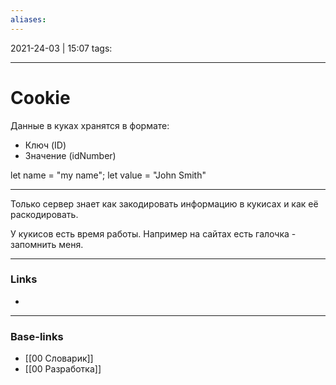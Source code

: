 ```yaml
---
aliases:
---
```

2021-24-03 | 15:07
tags: 
___

# Cookie

Данные в куках хранятся в формате:
- Ключ (ID)
- Значение (idNumber)

let name = "my name";
let value = "John Smith"

---

Только сервер знает как закодировать информацию в кукисах и как её раскодировать.

У кукисов есть время работы. Например на сайтах есть галочка - запомнить меня.

___
### Links
- 

___
### Base-links
- [[00 Словарик]]
- [[00 Разработка]]


